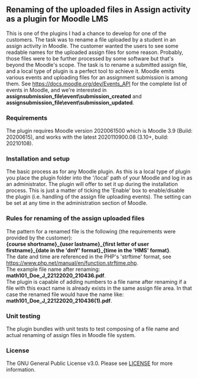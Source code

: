 ## Renaming of the uploaded files in Assign activity as a plugin for Moodle LMS

This is one of the plugins I had a chance to develop for one of the customers. The task was to rename a file uploaded by a student in an assign activity in Moodle. The customer wanted the users to see some readable names for the uploaded assign files for some reason. Probably, those files were to be further processed by some software but that's beyond the Moodle's scope. The task is to rename a submitted assign file, and a local type of plugin is a perfect tool to achieve it. Moodle emits various events and uploading files for an assignment submission is among them. See https://docs.moodle.org/dev/Events_API for the complete list of events in Moodle, and we're interested in **assignsubmission_file\event\submission_created** and **assignsubmission_file\event\submission_updated**.

### Requirements
The plugin requires Moodle version 2020061500 which is Moodle 3.9 (Build: 20200615), and works with the latest 2020110900.08 (3.10+, build: 20210108).

### Installation and setup
The basic process as for any Moodle plugin. As this is a local type of plugin you place the plugin folder into the '/local' path of your Moodle and log in as an administrator. The plugin will offer to set it up during the installation process. This is just a matter of ticking the 'Enable' box to enable/disable the plugin (i.e. handling of the assign file uploading events). The setting can be set at any time in the administration section of Moodle.

### Rules for renaming of the assign uploaded files
The pattern for a renamed file is the following (the requirements were provided by the customer):<br />**{course shortname}\_{user lastname}\_{first letter of user firstname}\_{date in the 'dmY' format}\_{time in the 'HMS' format}**.<br />
The date and time are referenced in the PHP's 'strftime' format, see https://www.php.net/manual/en/function.strftime.php.
<br />The example file name after renaming:<br />**math101_Doe_J_22122020_210436.pdf**.<br />The plugin is capable of adding numbers to a file name after renaming if a file with this exact name is already exists in the same assign file area. In that case the renamed file would have the name like:<br />**math101_Doe_J_22122020_210436(1).pdf**.

### Unit testing
The plugin bundles with unit tests to test composing of a file name and actual renaming of assign files in Moodle file system.

### License
The GNU General Public License v3.0. Please see [LICENSE](LICENSE) for more information.
